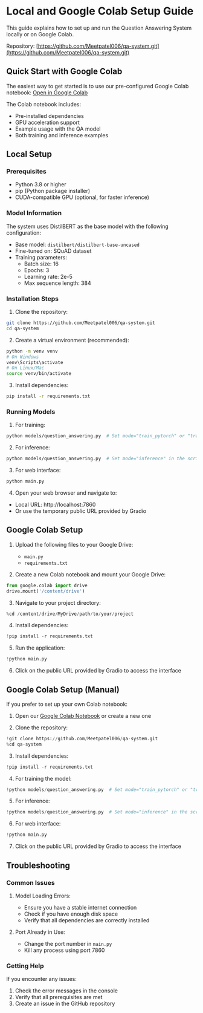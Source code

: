 # Local and Google Colab Setup Guide

This guide explains how to set up and run the Question Answering System locally or on Google Colab.

Repository: [https://github.com/Meetpatel006/qa-system.git](https://github.com/Meetpatel006/qa-system.git)

## Quick Start with Google Colab

The easiest way to get started is to use our pre-configured Google Colab notebook:
[Open in Google Colab](https://colab.research.google.com/drive/1EjQuv3j1sorDrkch-dGuYYmNJSgthW0N?usp=sharing)

The Colab notebook includes:
- Pre-installed dependencies
- GPU acceleration support
- Example usage with the QA model
- Both training and inference examples

## Local Setup

### Prerequisites

- Python 3.8 or higher
- pip (Python package installer)
- CUDA-compatible GPU (optional, for faster inference)

### Model Information

The system uses DistilBERT as the base model with the following configuration:
- Base model: `distilbert/distilbert-base-uncased`
- Fine-tuned on: SQuAD dataset
- Training parameters:
  - Batch size: 16
  - Epochs: 3
  - Learning rate: 2e-5
  - Max sequence length: 384

### Installation Steps

1. Clone the repository:
```bash
git clone https://github.com/Meetpatel006/qa-system.git
cd qa-system
```

2. Create a virtual environment (recommended):
```bash
python -m venv venv
# On Windows
venv\Scripts\activate
# On Linux/Mac
source venv/bin/activate
```

3. Install dependencies:
```bash
pip install -r requirements.txt
```

### Running Models

1. For training:
```bash
python models/question_answering.py  # Set mode="train_pytorch" or "train_tensorflow" in the script
```

2. For inference:
```bash
python models/question_answering.py  # Set mode="inference" in the script
```

3. For web interface:
```bash
python main.py
```

4. Open your web browser and navigate to:
- Local URL: http://localhost:7860
- Or use the temporary public URL provided by Gradio

## Google Colab Setup

1. Upload the following files to your Google Drive:
   - `main.py`
   - `requirements.txt`

2. Create a new Colab notebook and mount your Google Drive:
```python
from google.colab import drive
drive.mount('/content/drive')
```

3. Navigate to your project directory:
```python
%cd /content/drive/MyDrive/path/to/your/project
```

4. Install dependencies:
```python
!pip install -r requirements.txt
```

5. Run the application:
```python
!python main.py
```

6. Click on the public URL provided by Gradio to access the interface

## Google Colab Setup (Manual)

If you prefer to set up your own Colab notebook:

1. Open our [Google Colab Notebook](https://colab.research.google.com/drive/1EjQuv3j1sorDrkch-dGuYYmNJSgthW0N?usp=sharing) or create a new one

2. Clone the repository:
```python
!git clone https://github.com/Meetpatel006/qa-system.git
%cd qa-system
```

3. Install dependencies:
```python
!pip install -r requirements.txt
```

4. For training the model:
```python
!python models/question_answering.py  # Set mode="train_pytorch" or "train_tensorflow" in the script
```

5. For inference:
```python
!python models/question_answering.py  # Set mode="inference" in the script
```

6. For web interface:
```python
!python main.py
```

7. Click on the public URL provided by Gradio to access the interface

## Troubleshooting

### Common Issues

1. Model Loading Errors:
   - Ensure you have a stable internet connection
   - Check if you have enough disk space
   - Verify that all dependencies are correctly installed

2. Port Already in Use:
   - Change the port number in `main.py`
   - Kill any process using port 7860

### Getting Help

If you encounter any issues:
1. Check the error messages in the console
2. Verify that all prerequisites are met
3. Create an issue in the GitHub repository
